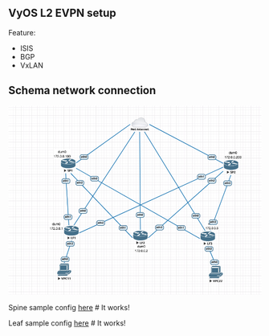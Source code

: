 VyOS L2 EVPN setup
---
Feature:
- ISIS
- BGP
- VxLAN

Schema network connection
---
![Connections](./schema.png)

Spine sample config [here](./test/sp1.conf) # It works!

Leaf sample config [here](./test/lf1.conf) # It works!
